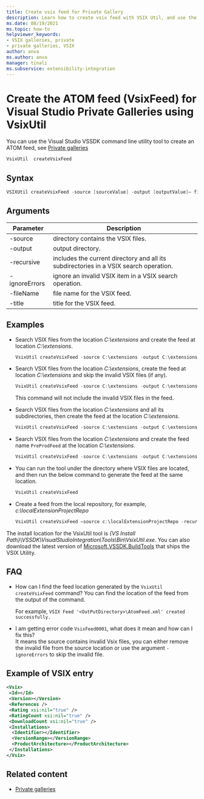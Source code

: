 ```yaml
---
title: Create vsix feed for Private Gallery
description: Learn how to create vsix feed with VSIX Util, and use the feed in private gallery.
ms.date: 08/19/2021
ms.topic: how-to
helpviewer_keywords:
- VSIX galleries, private
- private galleries, VSIX
author: anva
ms.author: anva
manager: tinali
ms.subservice: extensibility-integration
---
```

# Create the ATOM feed (VsixFeed) for Visual Studio Private Galleries using VsixUtil

You can use the Visual Studio VSSDK command line utility tool to create an ATOM feed, see [Private galleries](../extensibility/private-galleries.md)  

```csharp
VsixUtil  createVsixFeed 
```

## Syntax

```csharp
VSIXUtil createVsixFeed -source [sourceValue] -output [outputValue]– filename [fileNameValue] -title [titleValue] – recursive – ignoreErrors  
```

## Arguments

| Parameter | Description |
|---------|-------|
| -source | directory contains the VSIX files.  |
| -output | output directory.  |
| -recursive | includes the current directory and all its subdirectories in a VSIX search operation.  |
| -ignoreErrors | ignore an invalid VSIX item in a VSIX search operation.  |
| -fileName | file name for the VSIX feed.  |
| -title | title for the VSIX feed. |

## Examples 

* Search VSIX files from the location *C:\extensions* and create the feed at location *C:\extensions*. 

    ```csharp
    VsixUtil createVsixFeed -source C:\extensions -output C:\extensions 
    ``` 

* Search VSIX files from the location *C:\extensions*, create the feed at location *C:\extensions* and skip the invalid VSIX files (if any). 

    ```csharp
    VsixUtil createVsixFeed -source C:\extensions -output C:\extensions -ignoreErrors 
    ```

    This command will not include the invalid VSIX files in the feed.

* Search VSIX files from the location *C:\extensions* and all its subdirectories, then create the feed at the location *C:\extensions*. 

    ```csharp
    VsixUtil createVsixFeed -source C:\extensions -output C:\extensions  -recursive 
    ```

* Search VSIX files from the location *C:\extensions* and create the feed name `PreProdFeed` at the location *C:\extensions*.  

    ```csharp
    VsixUtil createVsixFeed -source C:\extensions -output C:\extensions -ignoreErrors  -recursive -fileName "PreProdFeed"
    ```

* You can run the tool under the directory where VSIX files are located, and then run the below command to generate the feed at the same location. 

    ```csharp
    VsixUtil createVsixFeed 
    ```

* Create a feed from the local repository, for example, *c:\localExtensionProjectRepo* 
 
    ```csharp
    VsixUtil createVsixFeed –source c:\localExtensionProjectRepo -recursive 
    ```

The install location for the VsixUtil tool is *{VS Install Path}\VSSDK\VisualStudioIntegration\Tools\Bin\VsixUtil.exe*. You can also download the latest version of [Microsoft.VSSDK.BuildTools](https://www.nuget.org/packages/Microsoft.VSSDK.BuildTools/) that ships the VSIX Utility.
    

## FAQ

* How can I find the feed location generated by the `VsixUtil createVsixFeed` command? 
    You can find the location of the feed from the output of the command. 

    For example, `VSIX Feed '<OutPutDirectory>\AtomFeed.xml' created successfully. `

* I am getting error code `VsixFeed0001`, what does it mean and how can I fix this?  
    It means the source contains invalid Vsix files, you can either remove the invalid file from the source location or use the argument `-ignoreErrors` to skip the invalid file.
    

## Example of VSIX entry

```xml
<Vsix> 
 <Id></Id> 
 <Version></Version> 
 <References />
 <Rating xsi:nil="true" /> 
 <RatingCount xsi:nil="true" /> 
 <DownloadCount xsi:nil="true" /> 
 <Installations> 
  <Identifier></Identifier> 
  <VersionRange></VersionRange>
  <ProductArchitecture></ProductArchitecture>
 </Installations> 
</Vsix> 
```

## Related content
- [Private galleries](../extensibility/private-galleries.md)

